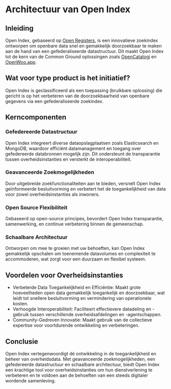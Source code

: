 # Architectuur van Open Index

## Inleiding

Open Index, gebaseerd op [Open Registers](https://openregisters.app/), is een innovatieve zoekindex ontworpen om openbare data snel en gemakkelijk doorzoekbaar te maken aan de hand van een gefederaliseerde datastructuur. Dit maakt Open Index tot de kern van de Common Ground oplossingen zoals [OpenCatalogi](https://opencatalogi.nl/) en [OpenWoo.app](https://openwoo.app/).

## Wat voor type product is het initiatief?

Open Index is geclassificeerd als een toepassing (bruikbare oplossing) die gericht is op het verbeteren van de doorzoekbaarheid van openbare gegevens via een gefederaliseerde zoekindex.

## Kerncomponenten

### Gefedereerde Datastructuur

Open Index integreert diverse dataopslagplaatsen zoals Elasticsearch en MongoDB, waardoor efficiënt datamanagement en toegang over gefedereerde databronnen mogelijk zijn. Dit ondersteunt de transparantie tussen overheidsinstanties en versterkt de interoperabiliteit.

### Geavanceerde Zoekmogelijkheden

Door uitgebreide zoekfunctionaliteiten aan te bieden, versnelt Open Index geïnformeerde besluitvorming en verbetert het de toegankelijkheid van data voor zowel overheidsinstanties als inwoners.

### Open Source Flexibiliteit

Gebaseerd op open-source principes, bevordert Open Index transparantie, samenwerking, en continue verbetering binnen de gemeenschap.

### Schaalbare Architectuur

Ontworpen om mee te groeien met uw behoeften, kan Open Index gemakkelijk opschalen om toenemende datavolumes en complexiteit te accommoderen, wat zorgt voor een duurzaam en flexibel systeem.

## Voordelen voor Overheidsinstanties

- Verbeterde Data Toegankelijkheid en Efficiëntie: Maakt grote hoeveelheden open data gemakkelijk toegankelijk en doorzoekbaar, wat leidt tot snellere besluitvorming en vermindering van operationele kosten.
- Verhoogde Interoperabiliteit: Faciliteert effectievere datadeling en -gebruik tussen verschillende overheidsafdelingen en -agentschappen.
- Community-Gedreven Innovatie: Maakt gebruik van de collectieve expertise voor voortdurende ontwikkeling en verbeteringen.

## Conclusie

Open Index vertegenwoordigt dé ontwikkeling in de toegankelijkheid en beheer van overheidsdata. Met geavanceerde zoekmogelijkheden, een gefedereerde datastructuur en schaalbare architectuur, biedt Open Index een krachtige tool voor overheidsinstanties om hun dienstverlening te verbeteren en te voldoen aan de behoeften van een steeds digitaler wordende samenleving.
